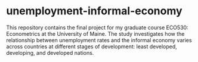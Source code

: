 # unemployment-informal-economy
This repository contains the final project for my graduate course ECO530: Econometrics at the University of Maine. The study investigates how the relationship between unemployment rates and the informal economy varies across countries at different stages of development: least developed, developing, and developed nations.
